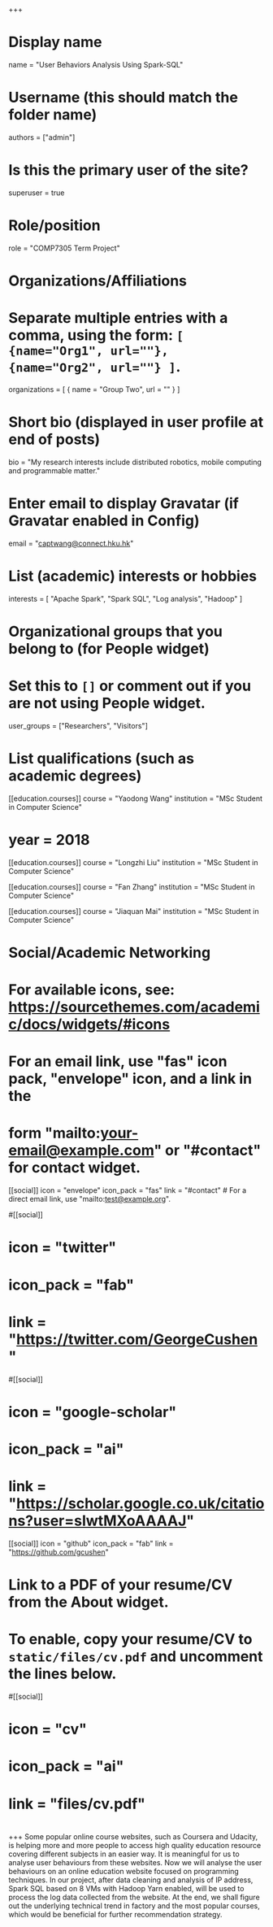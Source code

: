 +++
# Display name
name = "User Behaviors Analysis Using Spark-SQL"

# Username (this should match the folder name)
authors = ["admin"]

# Is this the primary user of the site?
superuser = true

# Role/position
role = "COMP7305 Term Project"

# Organizations/Affiliations
#   Separate multiple entries with a comma, using the form: `[ {name="Org1", url=""}, {name="Org2", url=""} ]`.
organizations = [ { name = "Group Two", url = "" } ]

# Short bio (displayed in user profile at end of posts)
bio = "My research interests include distributed robotics, mobile computing and programmable matter."

# Enter email to display Gravatar (if Gravatar enabled in Config)
email = "captwang@connect.hku.hk"

# List (academic) interests or hobbies
interests = [
  "Apache Spark",
  "Spark SQL",
  "Log analysis",
  "Hadoop"
]

# Organizational groups that you belong to (for People widget)
#   Set this to `[]` or comment out if you are not using People widget.
user_groups = ["Researchers", "Visitors"]

# List qualifications (such as academic degrees)
[[education.courses]]
  course = "Yaodong Wang"
  institution = "MSc Student in Computer Science"
#  year = 2018

[[education.courses]]
  course = "Longzhi Liu"
  institution = "MSc Student in Computer Science"

[[education.courses]]
  course = "Fan Zhang"
  institution = "MSc Student in Computer Science"

[[education.courses]]
  course = "Jiaquan Mai"
  institution = "MSc Student in Computer Science"


# Social/Academic Networking
# For available icons, see: https://sourcethemes.com/academic/docs/widgets/#icons
#   For an email link, use "fas" icon pack, "envelope" icon, and a link in the
#   form "mailto:your-email@example.com" or "#contact" for contact widget.

[[social]]
  icon = "envelope"
  icon_pack = "fas"
  link = "#contact"  # For a direct email link, use "mailto:test@example.org".

#[[social]]
#  icon = "twitter"
#  icon_pack = "fab"
#  link = "https://twitter.com/GeorgeCushen"

#[[social]]
#  icon = "google-scholar"
#  icon_pack = "ai"
#  link = "https://scholar.google.co.uk/citations?user=sIwtMXoAAAAJ"

[[social]]
  icon = "github"
  icon_pack = "fab"
  link = "https://github.com/gcushen"

# Link to a PDF of your resume/CV from the About widget.
# To enable, copy your resume/CV to `static/files/cv.pdf` and uncomment the lines below.
#[[social]]
#  icon = "cv"
#  icon_pack = "ai"
#  link = "files/cv.pdf"
#
+++
Some popular online course websites, such as Coursera and Udacity, is helping more and more people to access high quality education resource covering different subjects in an easier way. It is meaningful for us to analyse user behaviours from these websites. Now we will analyse the user behaviours on an online education website focused on programming techniques. In our project, after data cleaning and analysis of IP address, Spark SQL based on 8 VMs with Hadoop Yarn enabled, will be used to process the log data collected from the website. At the end, we shall figure out the underlying technical trend in factory and the most popular courses, which would be beneficial for further recommendation strategy.
